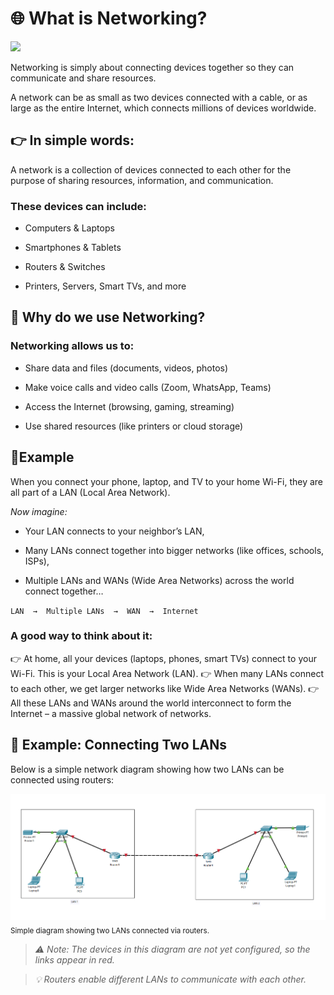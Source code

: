# 🌐 What is Networking?

<img src="https://images.pexels.com/photos/159304/network-cable-ethernet-computer-159304.jpeg" width="650">

Networking is simply about connecting devices together so they can communicate and share resources.

A network can be as small as two devices connected with a cable, or as large as the entire Internet, which connects millions of devices worldwide.

## 👉 In simple words:
A network is a collection of devices connected to each other for the purpose of sharing resources, information, and communication.

### These devices can include:

* Computers & Laptops

* Smartphones & Tablets

* Routers & Switches

* Printers, Servers, Smart TVs, and more

## 🔸 Why do we use Networking?

### Networking allows us to:

* Share data and files (documents, videos, photos)

* Make voice calls and video calls (Zoom, WhatsApp, Teams)

* Access the Internet (browsing, gaming, streaming)

* Use shared resources (like printers or cloud storage)

## 🔸Example

When you connect your phone, laptop, and TV to your home Wi-Fi, they are all part of a LAN (Local Area Network).

*Now imagine:*

- Your LAN connects to your neighbor’s LAN,

- Many LANs connect together into bigger networks (like offices, schools, ISPs),

- Multiple LANs and WANs (Wide Area Networks) across the world connect together…

`LAN  →  Multiple LANs  →  WAN  →  Internet`

### A good way to think about it:

👉 At home, all your devices (laptops, phones, smart TVs) connect to your Wi-Fi. This is your Local Area Network (LAN).
👉 When many LANs connect to each other, we get larger networks like Wide Area Networks (WANs).
👉 All these LANs and WANs around the world interconnect to form the Internet – a massive global network of networks.

## 📌 Example: Connecting Two LANs

Below is a simple network diagram showing how two LANs can be connected using routers:

![simple diagram](./Images/Simple_Network_Diagram.png)
<sub>Simple diagram showing two LANs connected via routers.</sub>
> *⚠️ Note: The devices in this diagram are not yet configured, so the links appear in red.*

> *💡 Routers enable different LANs to communicate with each other.*
